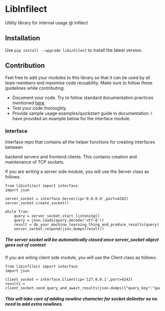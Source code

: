 # LibInfilect
Utility library for internal usage @ Infilect

## Installation

Use `pip install --upgrade libinfilect` to install the latest version. 

## Contribution
Feel free to add your modules to this library so that it can be used by all team members and maximise code reusability. Make sure to follow these guidelines while contributing.

- Document your code. Try to follow standard documentation practices mentioned [here](https://docs.python-guide.org/writing/documentation/). 
- Test your code thoroughly.
- Provide sample usage examples/quickstart guide in documentation. I have provided an example below for the interface module. 

### Interface
Interface repo that contains all the helper functions for creating interfaces between

backend servers and frontend clients. This contains creation and maintenance of TCP sockets.

If you are writing a server side module, you will use the Server class as follows.
  
```
from libinfilect import interface
import json

server_socket = interface.Server(ip='0.0.0.0',port=4242)
server_socket.create_socket()

while True:
	query = server_socket.start_listening()
	query = json.loads(query.decode('utf-8'))
	result = do_your_machine_learning_thing_and_produce_results(query)
	server_socket.respond(json.dumps(result))
```
##### The server socket will be automatically closed once server_socket object goes out of context

If you are witing client side module, you will use the Client class as follows.  
```
from libinfilect import interface
import json

client_socket = interface.Client(ip='127.0.0.1',port=4242)
results = client_socket.send_query_and_await_results(json.dumps({"query_key":"query_value"}))
```
##### This will take care of adding newline character for socket delimiter so no need to add extra newlines.
